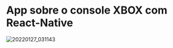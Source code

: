 # App sobre o console XBOX com React-Native 

![20220127_031143](https://user-images.githubusercontent.com/82901722/151303500-84648e75-d5c5-426b-bf5e-c0d079913ac8.gif)
